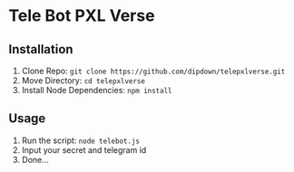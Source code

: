 # Tele Bot PXL Verse

## Installation
1. Clone Repo: `git clone https://github.com/dipdown/telepxlverse.git`
2. Move Directory: `cd telepxlverse`
3. Install Node Dependencies: `npm install`

## Usage
1. Run the script: `node telebot.js`
2. Input your secret and telegram id
3. Done...
